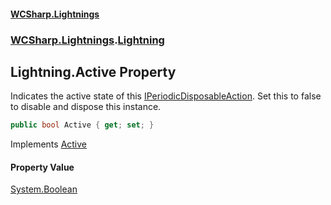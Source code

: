 #### [WCSharp\.Lightnings](README.md 'README')
### [WCSharp\.Lightnings](WCSharp.Lightnings.md 'WCSharp\.Lightnings').[Lightning](WCSharp.Lightnings.Lightning.md 'WCSharp\.Lightnings\.Lightning')

## Lightning\.Active Property

Indicates the active state of this [IPeriodicDisposableAction](../WCSharp.Events/WCSharp.Events.IPeriodicDisposableAction.md 'WCSharp\.Events\.IPeriodicDisposableAction')\. Set this to false to disable and dispose this instance\.

```csharp
public bool Active { get; set; }
```

Implements [Active](../WCSharp.Events/WCSharp.Events.IPeriodicDisposableAction.Active.md 'WCSharp\.Events\.IPeriodicDisposableAction\.Active')

#### Property Value
[System\.Boolean](https://learn.microsoft.com/en-us/dotnet/api/system.boolean 'System\.Boolean')